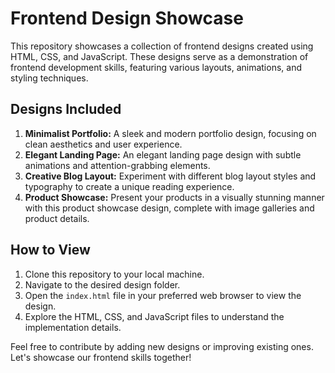 # Frontend Design Showcase

This repository showcases a collection of frontend designs created using HTML, CSS, and JavaScript. These designs serve as a demonstration of frontend development skills, featuring various layouts, animations, and styling techniques.

## Designs Included

1. **Minimalist Portfolio:** A sleek and modern portfolio design, focusing on clean aesthetics and user experience.
2. **Elegant Landing Page:** An elegant landing page design with subtle animations and attention-grabbing elements.
3. **Creative Blog Layout:** Experiment with different blog layout styles and typography to create a unique reading experience.
4. **Product Showcase:** Present your products in a visually stunning manner with this product showcase design, complete with image galleries and product details.

## How to View

1. Clone this repository to your local machine.
2. Navigate to the desired design folder.
3. Open the `index.html` file in your preferred web browser to view the design.
4. Explore the HTML, CSS, and JavaScript files to understand the implementation details.

Feel free to contribute by adding new designs or improving existing ones. Let's showcase our frontend skills together!

